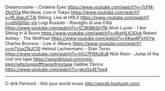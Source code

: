 Dreamcrusher - Codeine Eyes https://www.youtube.com/watch?v=7cFM-2IpOOg
Merzbow, Live in Tokyo https://www.youtube.com/watch?v=fR_8gpJCT4I
Sibling, Live at H0L0 https://www.youtube.com/watch?v=xbVQ0Qx-yls
Luigi Russolo - Risveglio di una Città https://www.youtube.com/watch?v=IC3KMbSkYNI
Alvin Lucier - I Am Sitting In A Room https://www.youtube.com/watch?v=fAxHlLK3Oyk
Robert Ashley - The Wolfman https://www.youtube.com/watch?v=XKux6PuYkYw
Charles Bronson - Live in Albany https://www.youtube.com/watch?v=m7VuxZNJC10
Helmut Lachenmann - Gran Torso https://www.youtube.com/watch?v=hOJ7FNXz8u8
Nick Klein - Jump of the roof mix tape https://soundcloud.com/nick-klein/sets/jumpofftheroofmixtape
Gabber Dance https://www.youtube.com/watch?v=gkxGs4ETeg4

---------------------

C-drik Fermont - Not your world music http://words.hushush.com/